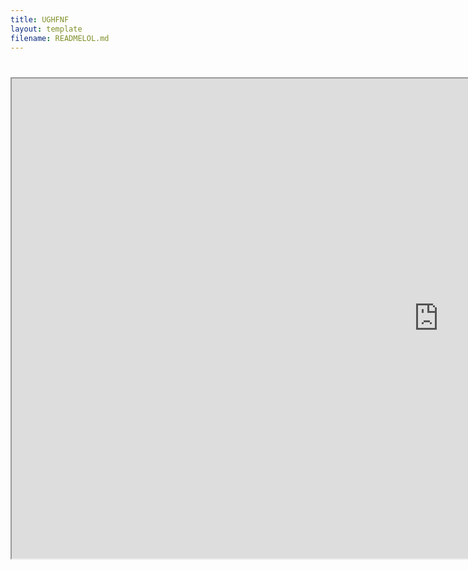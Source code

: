 ```yaml
---
title: UGHFNF
layout: template
filename: READMELOL.md
--- 
```

<h1><iframe src="https://mj89sp3sau2k7lj1eg3k40hkeppguj6j-a-sites-opensocial.googleusercontent.com/gadgets/ifr?url=http://www.gstatic.com/sites-gadgets/iframe/iframe.xml&amp;container=enterprise&amp;view=default&amp;lang=en&amp;country=ALL&amp;sanitize=0&amp;v=f4e545017d7fc26f&amp;libs=core&amp;parent=https://sites.google.com/site/unblockedgames66ez/friday-night-funkin-ugh-mod#up_scroll=auto&amp;up_iframeURL=https://bobydob.github.io/ugh/&amp;st=e%3DAIHE3cDVLiejV5dqgsP016XKOGI%252BkaEbg7dLnTwseLIB2Hb3SCL9VFoQyfe4rh1nRLEV1q%252BEiFLGhWO3wZrsMIbYX65EHdIH2JQeUg3X8yqOwN6NfC1r21NqNvEA6vWARzuKJF%252Fi3dqK%26c%3Denterprise&amp;rpctoken=-874738887654061544" width="1366" height="768">
<p>&nbsp;</p>
